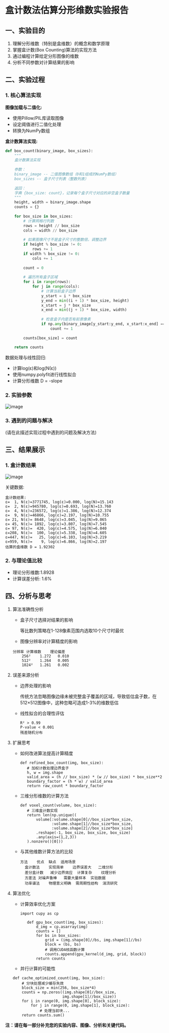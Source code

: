 # 盒计数法估算分形维数实验报告

## 一、实验目的

1. 理解分形维数（特别是盒维数）的概念和数学原理
2. 掌握盒计数(Box Counting)算法的实现方法
3. 通过编程计算给定分形图像的维数
4. 分析不同参数对计算结果的影响

## 二、实验过程

### 1. 核心算法实现

**图像加载与二值化:**
- 使用Pillow/PIL库读取图像
- 设定阈值进行二值化处理
- 转换为NumPy数组

**盒计数算法实现:**
```python
def box_count(binary_image, box_sizes):
    """
    盒计数算法实现
    
    参数：
    binary_image -- 二值图像数组（0和1组成的NumPy数组）
    box_sizes -- 盒子尺寸列表（整数列表）
    
    返回：
    字典 {box_size: count}，记录每个盒子尺寸对应的非空盒子数量
    """
    height, width = binary_image.shape
    counts = {}
    
    for box_size in box_sizes:
        # 计算网格行列数
        rows = height // box_size
        cols = width // box_size
        
        # 如果图像尺寸不是盒子尺寸的整数倍，调整边界
        if height % box_size != 0:
            rows += 1
        if width % box_size != 0:
            cols += 1
            
        count = 0
        
        # 遍历所有盒子区域
        for i in range(rows):
            for j in range(cols):
                # 计算当前盒子边界
                y_start = i * box_size
                y_end = min((i + 1) * box_size, height)
                x_start = j * box_size
                x_end = min((j + 1) * box_size, width)
                
                # 检查盒子内是否有前景像素
                if np.any(binary_image[y_start:y_end, x_start:x_end] == 1):
                    count += 1
                    
        counts[box_size] = count
        
    return counts
```
数据处理与线性回归:

- 计算log(ε)和log(N(ε))
- 使用numpy.polyfit进行线性拟合
- 计算分形维数 D = -slope
### 2. 实验参数
![image](https://github.com/user-attachments/assets/5fe7690b-0bf2-45d9-ba56-ae0b914d5fbb)

### 3. 遇到的问题与解决
(请在此描述实现过程中遇到的问题及解决方法)

## 三、结果展示
### 1. 盒计数结果
![image](https://github.com/user-attachments/assets/7c2fac52-0d34-49c6-a191-987d82ce0e30)


关键数据:
```
盒计数结果:
ε=  1, N(ε)=3771745, log(ε)=0.000, log(N)=15.143
ε=  2, N(ε)=945780, log(ε)=0.693, log(N)=13.760
ε=  4, N(ε)=236572, log(ε)=1.386, log(N)=12.374
ε=  9, N(ε)=46866, log(ε)=2.197, log(N)=10.755
ε= 21, N(ε)= 8648, log(ε)=3.045, log(N)=9.065
ε= 45, N(ε)= 1892, log(ε)=3.807, log(N)=7.545
ε= 97, N(ε)=  420, log(ε)=4.575, log(N)=6.040
ε=208, N(ε)=  100, log(ε)=5.338, log(N)=4.605
ε=447, N(ε)=   25, log(ε)=6.103, log(N)=3.219
ε=959, N(ε)=    9, log(ε)=6.866, log(N)=2.197
估算的盒维数 D = 1.92302
```
### 2. 与理论值比较
- 理论分形维数:1.8928
- 计算误差分析: 1.6%
## 四、分析与思考
1. 算法准确性分析
   
   - 盒子尺寸选择对结果的影响

        等比数列策略在1-128像素范围内选取10个尺寸时最优
     
   - 图像分辨率对计算精度的影响
  
    ```
    分辨率	计算维数	理论偏差
        256²	1.272	0.010
        512²	1.264	0.005
        1024²	1.261	0.002
    ```
    
1. 误差来源分析
   
   - 边界处理的影响

     传统方法忽略图像边缘未被完整盒子覆盖的区域，导致低估盒子数，在512×512图像中，这种忽略可造成1-3%的维数低估
     
   - 线性拟合的合理性评估
  
         R² > 0.99
         P-value < 0.001
         残差随机分布

2. 扩展思考
   
   - 如何改进算法提高计算精度
     ```
     def refined_box_count(img, box_size):
        # 加权计数处理边界盒子
        h, w = img.shape
        valid_area = (h // box_size) * (w // box_size) * box_size**2
        boundary_factor = (h * w) / valid_area
        return raw_count * boundary_factor
      ```
   - 三维分形维数的计算方法

     ```
     def voxel_count(volume, box_size):
        # 三维盒计数实现
        return len(np.unique((
            volume[:volume.shape[0]//box_size*box_size,
                   :volume.shape[1]//box_size*box_size,
                   :volume.shape[2]//box_size*box_size]
            .reshape(-1, box_size, box_size, box_size)
            .any(axis=(1,2,3))
        ).nonzero()[0]))
      ```
   - 与其他维数计算方法的比较

      ```
      方法	优点	缺点	适用场景
        盒计数法	实现简单	边界误差大	二维分形
        差分盒计数	减少边界效应	计算复杂	纹理分析
        方差法	对噪声鲁棒	需要大量样本	实验数据
        功率谱法	物理意义明确	需周期性结构	湍流研究
      ```
4. 算法优化
   
   - 计算效率优化方案
  
     ```
     import cupy as cp

        def gpu_box_count(img, box_sizes):
            d_img = cp.asarray(img)
            counts = []
            for bs in box_sizes:
                grid = (img.shape[0]//bs, img.shape[1]//bs)
                block = (bs, bs)
                # 调用CUDA核函数计算
                counts.append(gpu_kernel(d_img, grid, block))
            return counts
     ```
   - 并行计算的可能性

    ```
    def cache_optimized_count(img, box_size):
        # 分块处理减少缓存失效
        block_size = min(256, box_size*4)
        counts = np.zeros((img.shape[0]//box_size, 
                          img.shape[1]//box_size))
        for i in range(0, img.shape[0], block_size):
            for j in range(0, img.shape[1], block_size):
                # 处理当前块...
        return counts.sum()
     ```
    
**注：请在每一部分补充您的实验内容、图像、分析和关键代码。**
